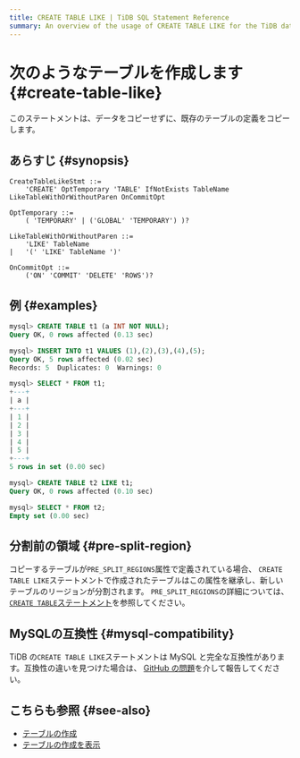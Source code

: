 ```yaml
---
title: CREATE TABLE LIKE | TiDB SQL Statement Reference
summary: An overview of the usage of CREATE TABLE LIKE for the TiDB database.
---
```


# 次のようなテーブルを作成します {#create-table-like}

このステートメントは、データをコピーせずに、既存のテーブルの定義をコピーします。

## あらすじ {#synopsis}

```ebnf+diagram
CreateTableLikeStmt ::=
    'CREATE' OptTemporary 'TABLE' IfNotExists TableName LikeTableWithOrWithoutParen OnCommitOpt

OptTemporary ::=
    ( 'TEMPORARY' | ('GLOBAL' 'TEMPORARY') )?

LikeTableWithOrWithoutParen ::=
    'LIKE' TableName
|   '(' 'LIKE' TableName ')'

OnCommitOpt ::=
    ('ON' 'COMMIT' 'DELETE' 'ROWS')?
```

## 例 {#examples}

```sql
mysql> CREATE TABLE t1 (a INT NOT NULL);
Query OK, 0 rows affected (0.13 sec)

mysql> INSERT INTO t1 VALUES (1),(2),(3),(4),(5);
Query OK, 5 rows affected (0.02 sec)
Records: 5  Duplicates: 0  Warnings: 0

mysql> SELECT * FROM t1;
+---+
| a |
+---+
| 1 |
| 2 |
| 3 |
| 4 |
| 5 |
+---+
5 rows in set (0.00 sec)

mysql> CREATE TABLE t2 LIKE t1;
Query OK, 0 rows affected (0.10 sec)

mysql> SELECT * FROM t2;
Empty set (0.00 sec)
```

## 分割前の領域 {#pre-split-region}

コピーするテーブルが`PRE_SPLIT_REGIONS`属性で定義されている場合、 `CREATE TABLE LIKE`ステートメントで作成されたテーブルはこの属性を継承し、新しいテーブルのリージョンが分割されます。 `PRE_SPLIT_REGIONS`の詳細については、 [`CREATE TABLE`ステートメント](/sql-statements/sql-statement-create-table.md)を参照してください。

## MySQLの互換性 {#mysql-compatibility}

TiDB の`CREATE TABLE LIKE`ステートメントは MySQL と完全な互換性があります。互換性の違いを見つけた場合は、 [GitHub の問題](https://github.com/pingcap/tidb/issues/new/choose)を介して報告してください。

## こちらも参照 {#see-also}

-   [テーブルの作成](/sql-statements/sql-statement-create-table.md)
-   [テーブルの作成を表示](/sql-statements/sql-statement-show-create-table.md)
